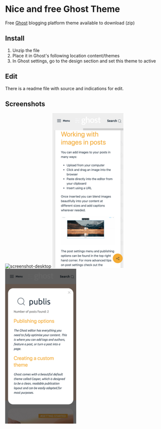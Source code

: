 # Nice and free Ghost Theme

Free [Ghost](https://ghost.org/) blogging platform theme available to download (zip)

## Install
1. Unzip the file
2. Place it in Ghost's following location content/themes
3. In Ghost settings, go to the design section and set this theme to active

## Edit
There is a readme file with source and indications for edit.

## Screenshots
![screenshot-desktop](screenshot-desktop.png)
<img src="screenshot-mobile1.png" height="500px">
<img src="screenshot-mobile2.png" height="500px">
